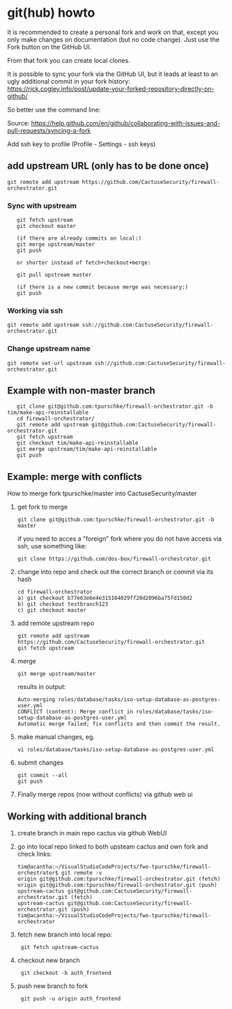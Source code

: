 # git(hub) howto

It is recommended to create a personal fork and work on that, except you only make changes on documentation (but no code change). Just use the Fork button on the GitHub UI.

From that fork you can create local clones.

It is possible to sync your fork via the GitHub UI, but it leads at least to an ugly additional commit in your fork history: <https://rick.cogley.info/post/update-your-forked-repository-directly-on-github/>

So better use the command line:

Source: <https://help.github.com/en/github/collaborating-with-issues-and-pull-requests/syncing-a-fork>

Add ssh key to profile (Profile - Settings - ssh keys)

## add upstream URL (only has to be done once)

    git remote add upstream https://github.com/CactuseSecurity/firewall-orchestrator.git

### Sync with upstream

       git fetch upstream
       git checkout master

       (if there are already commits on local:)
       git merge upstream/master
       git push

       or shorter instead of fetch+checkout+merge:

       git pull upstream master

       (if there is a new commit because merge was necessary:)
       git push

### Working via ssh

    git remote add upstream ssh://github.com:CactuseSecurity/firewall-orchestrator.git

### Change upstream name
    git remote set-url upstream ssh://github.com:CactuseSecurity/firewall-orchestrator.git

## Example with non-master branch

       git clone git@github.com:tpurschke/firewall-orchestrator.git -b tim/make-api-reinstallable
       cd firewall-orchestrator/
       git remote add upstream git@github.com:CactuseSecurity/firewall-orchestrator.git
       git fetch upstream
       git checkout tim/make-api-reinstallable
       git merge upstream/tim/make-api-reinstallable
       git push

## Example: merge with conflicts

How to merge fork tpurschke/master into CactuseSecurity/master

1. get fork to merge

       git clone git@github.com:tpurschke/firewall-orchestrator.git -b master

   if you need to acces a "foreign" fork where you do not have access via ssh, use something like:

       git clone https://github.com/dos-box/firewall-orchestrator.git

2. change into repo and check out the correct branch or commit via its hash

       cd firewall-orchestrator
       a) git checkout b77e63e6e4e315164029ff20d2096ba75fd150d2
       b) git checkout testbranch123
       c) git checkout master

3. add remote upstream repo

       git remote add upstream https://github.com/CactuseSecurity/firewall-orchestrator.git
       git fetch upstream
       
4. merge

       git merge upstream/master

    results in output:

       Auto-merging roles/database/tasks/iso-setup-database-as-postgres-user.yml
       CONFLICT (content): Merge conflict in roles/database/tasks/iso-setup-database-as-postgres-user.yml
       Automatic merge failed; fix conflicts and then commit the result.

5. make manual changes, eg.

       vi roles/database/tasks/iso-setup-database-as-postgres-user.yml

6. submit changes

       git commit --all
       git push

7. Finally merge repos (now without conflicts) via github web ui

## Working with additional branch
 1. create branch in main repo cactus via github WebUI
 2. go into local repo linked to both upsteam cactus and own fork and check links:

        tim@acantha:~/VisualStudioCodeProjects/fwo-tpurschke/firewall-orchestrator$ git remote -v
        origin git@github.com:tpurschke/firewall-orchestrator.git (fetch)
        origin git@github.com:tpurschke/firewall-orchestrator.git (push)
        upstream-cactus git@github.com:CactuseSecurity/firewall-orchestrator.git (fetch)
        upstream-cactus git@github.com:CactuseSecurity/firewall-orchestrator.git (push)
        tim@acantha:~/VisualStudioCodeProjects/fwo-tpurschke/firewall-orchestrator

3. fetch new branch into local repo:

        git fetch upstream-cactus

4. checkout new branch

        git checkout -b auth_frontend

5. push new branch to fork

        git push -u origin auth_frontend

